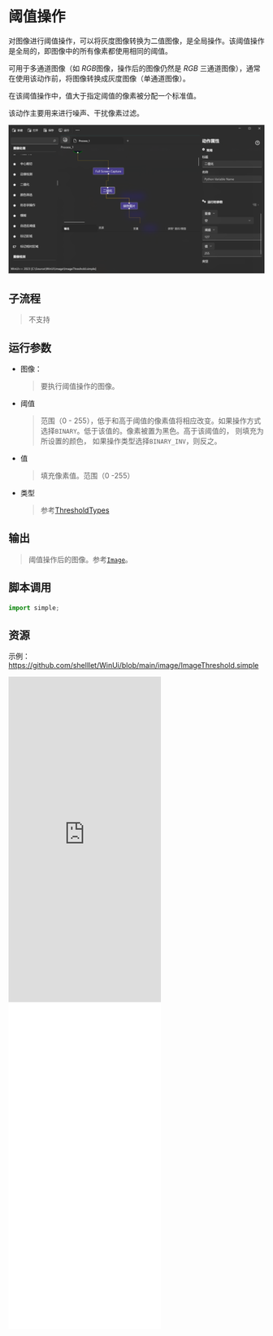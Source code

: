 # 阈值操作 
对图像进行阈值操作，可以将灰度图像转换为二值图像，是全局操作。该阈值操作是全局的，即图像中的所有像素都使用相同的阈值。

可用于多通道图像（如 *RGB*图像，操作后的图像仍然是 *RGB* 三通道图像），通常在使用该动作前，将图像转换成灰度图像（单通道图像）。

在该阈值操作中，值大于指定阈值的像素被分配一个标准值。

该动作主要用来进行噪声、干扰像素过滤。

![ImageThreshold](./images/06.png ':size=90%')


## 子流程
> 不支持

## 运行参数

* 图像： 
  > 要执行阈值操作的图像。
* 阈值
  > 范围（0 - 255），低于和高于阈值的像素值将相应改变。如果操作方式选择`BINARY`。低于该值的。像素被置为黑色。高于该阈值的， 则填充为所设置的颜色， 如果操作类型选择`BINARY_INV`，则反之。
* 值
  > 填充像素值。范围（0 -255）
* 类型
  > 参考[ThresholdTypes](./enums/ThresholdTypes.md)

## 输出
> 阈值操作后的图像。参考[`Image`](./types/Image.md)。


## 脚本调用

```python
import simple;

```

## 资源

示例：https://github.com/shelllet/WinUi/blob/main/image/ImageThreshold.simple


<iframe type="text/html" height="640px" src="https://www.youtube.com/embed/qrGIKU69QGg" frameborder="0"></iframe>

<iframe src="//player.bilibili.com/player.html?bvid=BV1Pk4y1F7eB&page=1&autoplay=0" height='640px' scrolling="no" border="0" frameborder="no" framespacing="0" allowfullscreen="true"></iframe>


